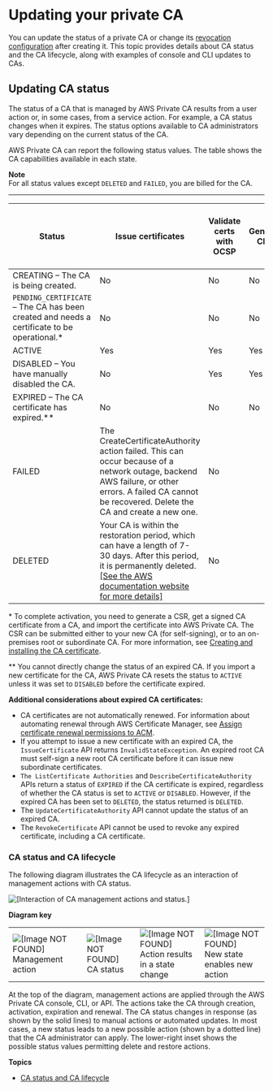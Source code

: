 # Updating your private CA<a name="PCAUpdateCA"></a>

You can update the status of a private CA or change its [revocation configuration](revocation-setup.md) after creating it\. This topic provides details about CA status and the CA lifecycle, along with examples of console and CLI updates to CAs\.

## Updating CA status<a name="PcaUpdateStatus"></a>

The status of a CA that is managed by AWS Private CA results from a user action or, in some cases, from a service action\. For example, a CA status changes when it expires\. The status options available to CA administrators vary depending on the current status of the CA\.

AWS Private CA can report the following status values\. The table shows the CA capabilities available in each state\.

**Note**  
For all status values except `DELETED` and `FAILED`, you are billed for the CA\.


****  

| Status | Issue certificates | Validate certs with OCSP | Generate CRLs | Generate audits | You can update the CA cert | Certificates can be revoked | You are billed for the CA | 
| --- | --- | --- | --- | --- | --- | --- | --- | 
| CREATING – The CA is being created\. | No | No | No | No | No | No | Yes | 
|  `PENDING_CERTIFICATE` – The CA has been created and needs a certificate to be operational\.\*  | No | No | No | No | No | No | Yes | 
| ACTIVE | Yes | Yes | Yes | Yes | Yes | Yes | Yes | 
| DISABLED – You have manually disabled the CA\. | No | Yes | Yes | Yes | No | Yes | Yes | 
| EXPIRED – The CA certificate has expired\.\*\* | No | No | No | No | Yes | No | Yes | 
| FAILED | The CreateCertificateAuthority action failed\. This can occur because of a network outage, backend AWS failure, or other errors\. A failed CA cannot be recovered\. Delete the CA and create a new one\. | No | 
| DELETED | Your CA is within the restoration period, which can have a length of 7\-30 days\. After this period, it is permanently deleted\. [\[See the AWS documentation website for more details\]](http://docs.aws.amazon.com/privateca/latest/userguide/PCAUpdateCA.html) | No | 

\* To complete activation, you need to generate a CSR, get a signed CA certificate from a CA, and import the certificate into AWS Private CA\. The CSR can be submitted either to your new CA \(for self\-signing\), or to an on\-premises root or subordinate CA\. For more information, see [Creating and installing the CA certificate](PCACertInstall.md)\.

\*\* You cannot directly change the status of an expired CA\. If you import a new certificate for the CA, AWS Private CA resets the status to `ACTIVE` unless it was set to `DISABLED` before the certificate expired\.

**Additional considerations about expired CA certificates:**
+ CA certificates are not automatically renewed\. For information about automating renewal through AWS Certificate Manager, see [Assign certificate renewal permissions to ACM](assign-permissions.md#PcaPermissions)\. 
+ If you attempt to issue a new certificate with an expired CA, the `IssueCertificate` API returns `InvalidStateException`\. An expired root CA must self\-sign a new root CA certificate before it can issue new subordinate certificates\.
+ `The ListCertificate Authorities` and `DescribeCertificateAuthority` APIs return a status of `EXPIRED` if the CA certificate is expired, regardless of whether the CA status is set to `ACTIVE` or `DISABLED`\. However, if the expired CA has been set to `DELETED`, the status returned is `DELETED`\.
+ The `UpdateCertificateAuthority` API cannot update the status of an expired CA\.
+ The `RevokeCertificate` API cannot be used to revoke any expired certificate, including a CA certificate\.

### CA status and CA lifecycle<a name="status-and-lifecycle"></a>

The following diagram illustrates the CA lifecycle as an interaction of management actions with CA status\.



![\[Interaction of CA management actions and status.\]](http://docs.aws.amazon.com/privateca/latest/userguide/images/status.png)


**Diagram key**  

|  |  |  |  | 
| --- |--- |--- |--- |
|  ![\[Image NOT FOUND\]](http://docs.aws.amazon.com/privateca/latest/userguide/images/rectangle.png) Management action  | ![\[Image NOT FOUND\]](http://docs.aws.amazon.com/privateca/latest/userguide/images/parallelogram.png)CA status |  ![\[Image NOT FOUND\]](http://docs.aws.amazon.com/privateca/latest/userguide/images/arrow-solid.png) Action results in a state change  |  ![\[Image NOT FOUND\]](http://docs.aws.amazon.com/privateca/latest/userguide/images/arrow-dotted.png) New state enables new action  | 

At the top of the diagram, management actions are applied through the AWS Private CA console, CLI, or API\. The actions take the CA through creation, activation, expiration and renewal\. The CA status changes in response \(as shown by the solid lines\) to manual actions or automated updates\. In most cases, a new status leads to a new possible action \(shown by a dotted line\) that the CA administrator can apply\. The lower\-right inset shows the possible status values permitting delete and restore actions\.

**Topics**
+ [CA status and CA lifecycle](#status-and-lifecycle)